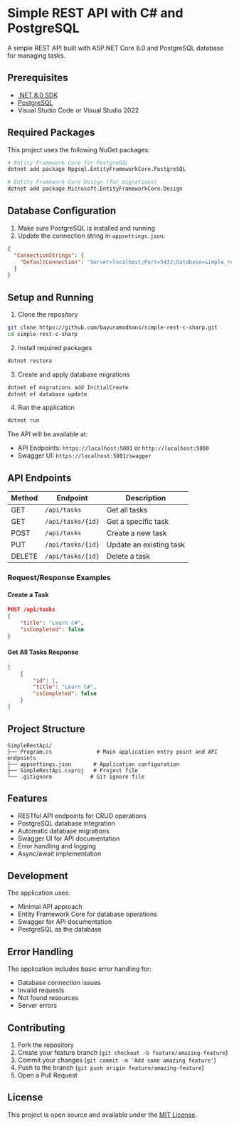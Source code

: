 # Simple REST API with C# and PostgreSQL

A simple REST API built with ASP.NET Core 8.0 and PostgreSQL database for managing tasks.

## Prerequisites

- [.NET 8.0 SDK](https://dotnet.microsoft.com/download/dotnet/8.0)
- [PostgreSQL](https://www.postgresql.org/download/)
- Visual Studio Code or Visual Studio 2022

## Required Packages

This project uses the following NuGet packages:

```bash
# Entity Framework Core for PostgreSQL
dotnet add package Npgsql.EntityFrameworkCore.PostgreSQL

# Entity Framework Core Design (for migrations)
dotnet add package Microsoft.EntityFrameworkCore.Design
```

## Database Configuration

1. Make sure PostgreSQL is installed and running
2. Update the connection string in `appsettings.json`:

```json
{
  "ConnectionStrings": {
    "DefaultConnection": "Server=localhost;Port=5432;Database=simple_rest_c;User Id=yourusername;Password=yourpassword;"
  }
}
```

## Setup and Running

1. Clone the repository
```bash
git clone https://github.com/bayuramadhans/simple-rest-c-sharp.git
cd simple-rest-c-sharp
```

2. Install required packages
```bash
dotnet restore
```

3. Create and apply database migrations
```bash
dotnet ef migrations add InitialCreate
dotnet ef database update
```

4. Run the application
```bash
dotnet run
```

The API will be available at:
- API Endpoints: `https://localhost:5001` or `http://localhost:5000`
- Swagger UI: `https://localhost:5001/swagger`

## API Endpoints

| Method | Endpoint | Description |
|--------|----------|-------------|
| GET | `/api/tasks` | Get all tasks |
| GET | `/api/tasks/{id}` | Get a specific task |
| POST | `/api/tasks` | Create a new task |
| PUT | `/api/tasks/{id}` | Update an existing task |
| DELETE | `/api/tasks/{id}` | Delete a task |

### Request/Response Examples

#### Create a Task
```json
POST /api/tasks
{
    "title": "Learn C#",
    "isCompleted": false
}
```

#### Get All Tasks Response
```json
[
    {
        "id": 1,
        "title": "Learn C#",
        "isCompleted": false
    }
]
```

## Project Structure

```
SimpleRestApi/
├── Program.cs              # Main application entry point and API endpoints
├── appsettings.json       # Application configuration
├── SimpleRestApi.csproj   # Project file
└── .gitignore            # Git ignore file
```

## Features

- RESTful API endpoints for CRUD operations
- PostgreSQL database integration
- Automatic database migrations
- Swagger UI for API documentation
- Error handling and logging
- Async/await implementation

## Development

The application uses:
- Minimal API approach
- Entity Framework Core for database operations
- Swagger for API documentation
- PostgreSQL as the database

## Error Handling

The application includes basic error handling for:
- Database connection issues
- Invalid requests
- Not found resources
- Server errors

## Contributing

1. Fork the repository
2. Create your feature branch (`git checkout -b feature/amazing-feature`)
3. Commit your changes (`git commit -m 'Add some amazing feature'`)
4. Push to the branch (`git push origin feature/amazing-feature`)
5. Open a Pull Request

## License

This project is open source and available under the [MIT License](LICENSE).